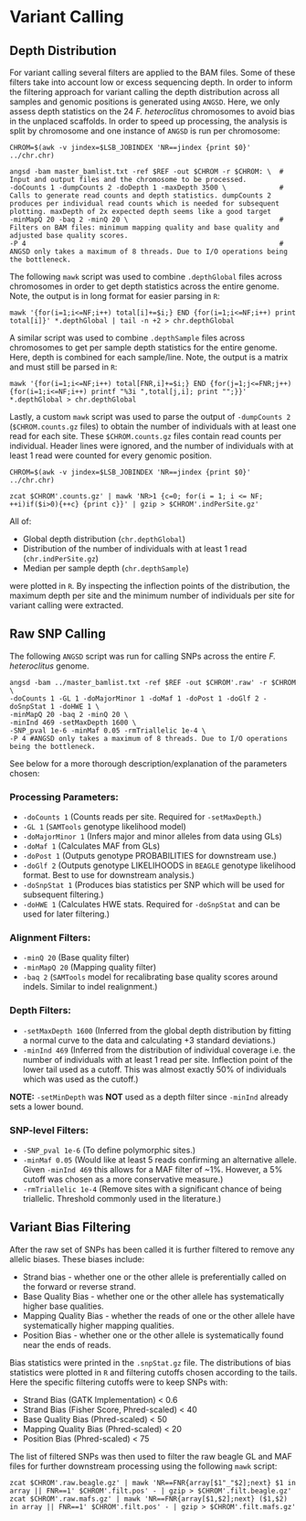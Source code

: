 # Variant Calling

## Depth Distribution

For variant calling several filters are applied to the BAM files. Some of these filters take into account low or excess sequencing depth.
In order to inform the filtering approach for variant calling the depth distribution across all samples and genomic positions is generated using `ANGSD`.
Here, we only assess depth statistics on the 24 *F. heteroclitus* chromosomes to avoid bias in the unplaced scaffolds.
In order to speed up processing, the analysis is split by chromosome and one instance of `ANGSD` is run per chromosome:
```
CHROM=$(awk -v jindex=$LSB_JOBINDEX 'NR==jindex {print $0}' ../chr.chr)

angsd -bam master_bamlist.txt -ref $REF -out $CHROM -r $CHROM: \  # Input and output files and the chromosome to be processed.
-doCounts 1 -dumpCounts 2 -doDepth 1 -maxDepth 3500 \             # Calls to generate read counts and depth statistics. dumpCounts 2 produces per individual read counts which is needed for subsequent plotting. maxDepth of 2x expected depth seems like a good target
-minMapQ 20 -baq 2 -minQ 20 \                                     # Filters on BAM files: minimum mapping quality and base quality and adjusted base quality scores.
-P 4                                                              # ANGSD only takes a maximum of 8 threads. Due to I/O operations being the bottleneck.
```
The following `mawk` script was used to combine `.depthGlobal` files across chromosomes in order to get depth statistics across the entire genome. Note, the output is in long format for easier parsing in `R`:
```
mawk '{for(i=1;i<=NF;i++) total[i]+=$i;} END {for(i=1;i<=NF;i++) print total[i]}' *.depthGlobal | tail -n +2 > chr.depthGlobal
```
A similar script was used to combine `.depthSample` files across chromosomes to get per sample depth statistics for the entire genome. Here, depth is combined for each sample/line. Note, the output is a matrix and must still be parsed in `R`:
```
mawk '{for(i=1;i<=NF;i++) total[FNR,i]+=$i;} END {for(j=1;j<=FNR;j++) {for(i=1;i<=NF;i++) printf "%3i ",total[j,i]; print "";}}' *.depthGlobal > chr.depthGlobal
```
Lastly, a custom `mawk` script was used to parse the output of `-dumpCounts 2` (`$CHROM.counts.gz` files) to obtain the number of individuals with at least one read for each site. These `$CHROM.counts.gz` files contain read counts per individual. Header lines were ignored, and the number of individuals with at least 1 read were counted for every genomic position.
```
CHROM=$(awk -v jindex=$LSB_JOBINDEX 'NR==jindex {print $0}' ../chr.chr)

zcat $CHROM'.counts.gz' | mawk 'NR>1 {c=0; for(i = 1; i <= NF; ++i)if($i>0){++c} {print c}}' | gzip > $CHROM'.indPerSite.gz'
```

All of:

* Global depth distribution (`chr.depthGlobal`)
* Distribution of the number of individuals with at least 1 read (`chr.indPerSite.gz`)
* Median per sample depth (`chr.depthSample`)

were plotted in `R`. By inspecting the inflection points of the distribution, the maximum depth per site and the minimum number of individuals per site for variant calling were extracted. 

## Raw SNP Calling

The following `ANGSD` script was run for calling SNPs across the entire *F. heteroclitus* genome.
```
angsd -bam ../master_bamlist.txt -ref $REF -out $CHROM'.raw' -r $CHROM \
-doCounts 1 -GL 1 -doMajorMinor 1 -doMaf 1 -doPost 1 -doGlf 2 -doSnpStat 1 -doHWE 1 \
-minMapQ 20 -baq 2 -minQ 20 \
-minInd 469 -setMaxDepth 1600 \
-SNP_pval 1e-6 -minMaf 0.05 -rmTriallelic 1e-4 \
-P 4 #ANGSD only takes a maximum of 8 threads. Due to I/O operations being the bottleneck.
```

See below for a more thorough description/explanation of the parameters chosen:

### Processing Parameters:

* `-doCounts 1` (Counts reads per site. Required for `-setMaxDepth`.)
* `-GL 1` (`SAMTools` genotype likelihood model)
* `-doMajorMinor 1` (Infers major and minor alleles from data using GLs)
* `-doMaf 1` (Calculates MAF from GLs)
* `-doPost 1` (Outputs genotype PROBABILITIES for downstream use.)
* `-doGlf 2` (Outputs genotype LIKELIHOODS in `BEAGLE` genotype likelihood format. Best to use for downstream analysis.)
* `-doSnpStat 1` (Produces bias statistics per SNP which will be used for subsequent filtering.)
* `-doHWE 1` (Calculates HWE stats. Required for `-doSnpStat` and can be used for later filtering.)

### Alignment Filters:

* `-minQ 20` (Base quality filter)
* `-minMapQ 20` (Mapping quality filter)
* `-baq 2` (`SAMTools` model for recalibrating base quality scores around indels. Similar to indel realignment.)

### Depth Filters:

* `-setMaxDepth 1600` (Inferred from the global depth distribution by fitting a normal curve to the data and calculating +3 standard deviations.)
* `-minInd 469` (Inferred from the distribution of individual coverage i.e. the number of individuals with at least 1 read per site. Inflection point of the lower tail used as a cutoff. This was almost exactly 50% of individuals which was used as the cutoff.)

**NOTE:** `-setMinDepth` was **NOT** used as a depth filter since `-minInd` already sets a lower bound.

### SNP-level Filters:

* `-SNP_pval 1e-6` (To define polymorphic sites.)
* `-minMaf 0.05` (Would like at least 5 reads confirming an alternative allele. Given `-minInd 469` this allows for a MAF filter of ~1%. However, a 5% cutoff was chosen as a more conservative measure.)
* `-rmTriallelic 1e-4` (Remove sites with a significant chance of being triallelic. Threshold commonly used in the literature.)

## Variant Bias Filtering

After the raw set of SNPs has been called it is further filtered to remove any allelic biases. These biases include:

* Strand bias           - whether one or the other allele is preferentially called on the forward or reverse strand.
* Base Quality Bias     - whether one or the other allele has systematically higher base qualities.
* Mapping Quality Bias  - whether the reads of one or the other allele have systematically higher mapping qualities.
* Position Bias         - whether one or the other allele is systematically found near the ends of reads.

Bias statistics were printed in the `.snpStat.gz` file. The distributions of bias statistics were plotted in `R` and filtering cutoffs chosen according to the tails. Here the specific filtering cutoffs were to keep SNPs with:

* Strand Bias (GATK Implementation)         < 0.6
* Strand Bias (Fisher Score, Phred-scaled)  < 40
* Base Quality Bias (Phred-scaled)          < 50
* Mapping Quality Bias (Phred-scaled)       < 20
* Position Bias (Phred-scaled)              < 75

The list of filtered SNPs was then used to filter the raw beagle GL and MAF files for further downstream processing using the following `mawk` script:
```
zcat $CHROM'.raw.beagle.gz' | mawk 'NR==FNR{array[$1"_"$2];next} $1 in array || FNR==1' $CHROM'.filt.pos' - | gzip > $CHROM'.filt.beagle.gz'
zcat $CHROM'.raw.mafs.gz' | mawk 'NR==FNR{array[$1,$2];next} ($1,$2) in array || FNR==1' $CHROM'.filt.pos' - | gzip > $CHROM'.filt.mafs.gz'
```
